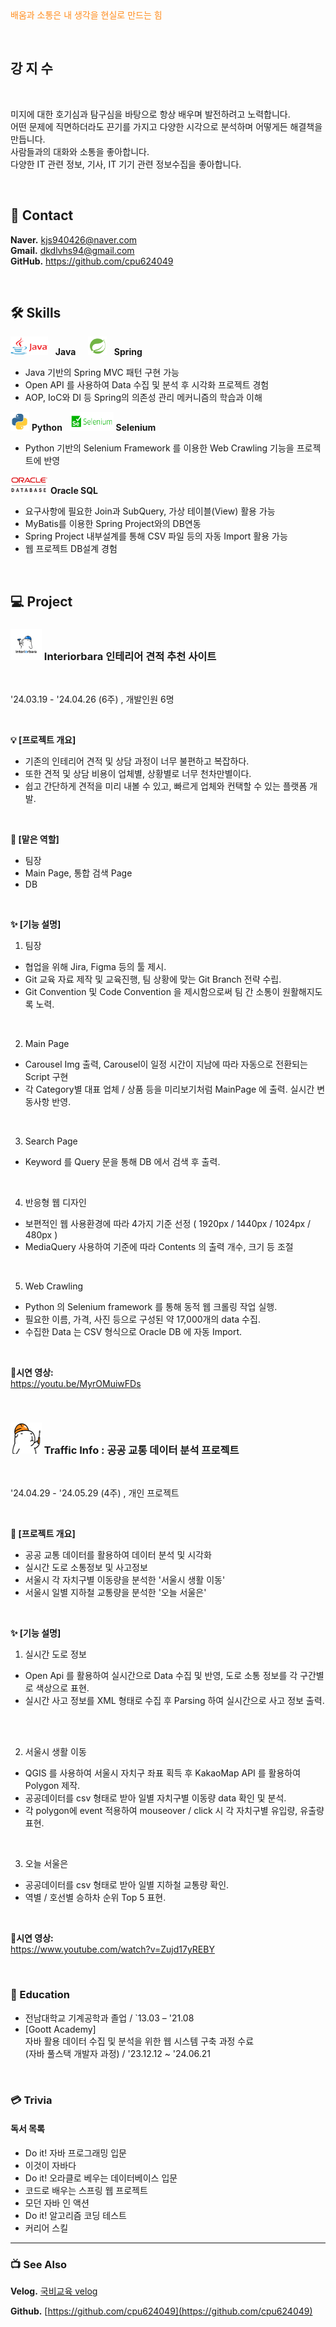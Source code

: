 <div style="color: #ff8d1e">배움과 소통은 내 생각을 현실로 만드는 힘</div>

&nbsp;

## 강 지 수

&nbsp;
&nbsp;

미지에 대한 호기심과 탐구심을 바탕으로 항상 배우며 발전하려고 노력합니다. &nbsp; <br>
어떤 문제에 직면하더라도 끈기를 가지고 다양한 시각으로 분석하며 어떻게든 해결책을 만듭니다. &nbsp; <br>
사람들과의 대화와 소통을 좋아합니다. &nbsp; <br>
다양한 IT 관련 정보, 기사, IT 기기 관련 정보수집을 좋아합니다. &nbsp; <br>

&nbsp;
&nbsp;
&nbsp;

## 📧 Contact

**Naver.** kjs940426@naver.com &nbsp; <br>
**Gmail.** dkdlvhs94@gmail.com &nbsp; <br>
**GitHub.** https://github.com/cpu624049 &nbsp; <br>

&nbsp;
&nbsp;

## 🛠️ Skills

<img src="./icons/java_icon.png" width="60px" height="30px"/> &nbsp; **Java** &nbsp;&nbsp;&nbsp;
<img src="./icons/spring_icon.png" width="30px" height="30px"/> &nbsp; **Spring** &nbsp;&nbsp;&nbsp;

- Java 기반의 Spring MVC 패턴 구현 가능 &nbsp;
- Open API 를 사용하여 Data 수집 및 분석 후 시각화 프로젝트 경험 &nbsp;
- AOP, IoC와 DI 등 Spring의 의존성 관리 메커니즘의 학습과 이해 &nbsp;

<img src="./icons/python_icon.png" width="30px" height="30px"/> **Python** &nbsp;
<img src="./icons/selenium_icon.png" width="70px" height="30px"/> **Selenium** &nbsp;

- Python 기반의 Selenium Framework 를 이용한 Web Crawling 기능을 프로젝트에 반영 &nbsp;
   
<img src="./icons/oraclesql_icon.png" width="60px" height="30px"/> **Oracle SQL** &nbsp;

- 요구사항에 필요한 Join과 SubQuery, 가상 테이블(View) 활용 가능 &nbsp;
- MyBatis를 이용한 Spring Project와의 DB연동 &nbsp;
- Spring Project 내부설계를 통해 CSV 파일 등의 자동 Import 활용 가능 &nbsp;
- 웹 프로젝트 DB설계 경험 &nbsp;

&nbsp;
&nbsp;
&nbsp;

## 💻 Project


### <img src="./icons/ibara_icon.jpg" width="50px" height="50px"/> Interiorbara 인테리어 견적 추천 사이트

&nbsp;

'24.03.19 - '24.04.26 (6주) , 개발인원 6명 &nbsp; <br>

&nbsp;

**💡 [프로젝트 개요]**

- 기존의 인테리어 견적 및 상담 과정이 너무 불편하고 복잡하다. &nbsp; <br>
- 또한 견적 및 상담 비용이 업체별, 상황별로 너무 천차만별이다. &nbsp; <br>
- 쉽고 간단하게 견적을 미리 내볼 수 있고, 빠르게 업체와 컨택할 수 있는 플랫폼 개발. &nbsp; <br>

&nbsp;

**👷 [맡은 역할]**

- 팀장 &nbsp; <br>
- Main Page, 통합 검색 Page &nbsp; <br>
- DB &nbsp; <br>

&nbsp;

**✨ [기능 설명]**

 1. 팀장 &nbsp; <br>
  - 협업을 위해 Jira, Figma 등의 툴 제시. &nbsp; <br>
  - Git 교육 자료 제작 및 교육진행, 팀 상황에 맞는 Git Branch 전략 수립. &nbsp; <br>
  - Git Convention 및 Code Convention 을 제시함으로써 팀 간 소통이 원활해지도록 노력. &nbsp; <br>

&nbsp;

 2. Main Page &nbsp; <br>
  - Carousel Img 출력, Carousel이 일정 시간이 지남에 따라 자동으로 전환되는 Script 구현 &nbsp; <br>
  - 각 Category별 대표 업체 / 상품 등을 미리보기처럼 MainPage 에 출력. 실시간 변동사항 반영. &nbsp; <br>

&nbsp;

 3. Search Page &nbsp; <br>
  - Keyword 를 Query 문을 통해 DB 에서 검색 후 출력. &nbsp; <br>

&nbsp;

 4. 반응형 웹 디자인 &nbsp; <br>
  - 보편적인 웹 사용환경에 따라 4가지 기준 선정 ( 1920px / 1440px / 1024px / 480px ) &nbsp; <br>
  - MediaQuery 사용하여 기준에 따라 Contents 의 출력 개수, 크기 등 조절 &nbsp; <br>

&nbsp;

 5. Web Crawling &nbsp; <br>
  - Python 의 Selenium framework 를 통해 동적 웹 크롤링 작업 실행. &nbsp; <br>
  - 필요한 이름, 가격, 사진 등으로 구성된 약 17,000개의 data 수집. &nbsp; <br>
  - 수집한 Data 는 CSV 형식으로 Oracle DB 에 자동 Import. &nbsp; <br>

&nbsp;
&nbsp;

**🎥시연 영상:**  
https://youtu.be/MyrOMuiwFDs

&nbsp;
&nbsp;

### <img src="./icons/traffic_icon.png" width="50px" height="50px"/> Traffic Info : 공공 교통 데이터 분석 프로젝트

&nbsp;

'24.04.29 - '24.05.29 (4주) , 개인 프로젝트 &nbsp; <br>

&nbsp;

**👷 [프로젝트 개요]**  

- 공공 교통 데이터를 활용하여 데이터 분석 및 시각화 &nbsp; <br>
- 실시간 도로 소통정보 및 사고정보 &nbsp; <br>
- 서울시 각 자치구별 이동량을 분석한 '서울시 생활 이동' &nbsp; <br>
- 서울시 일별 지하철 교통량을 분석한 '오늘 서울은' &nbsp; <br>

&nbsp;

**✨ [기능 설명]**

 1. 실시간 도로 정보 &nbsp; <br>
  - Open Api 를 활용하여 실시간으로 Data 수집 및 반영, 도로 소통 정보를 각 구간별로 색상으로 표현. &nbsp; <br>
  - 실시간 사고 정보를 XML 형태로 수집 후 Parsing 하여 실시간으로 사고 정보 출력. &nbsp; <br>

&nbsp;

 2. 서울시 생활 이동 &nbsp; <br>
  - QGIS 를 사용하여 서울시 자치구 좌표 획득 후 KakaoMap API 를 활용하여 Polygon 제작. &nbsp; <br>
  - 공공데이터를 csv 형태로 받아 일별 자치구별 이동량 data 확인 및 분석. &nbsp; <br>
  - 각 polygon에 event 적용하여 mouseover / click 시 각 자치구별 유입량, 유출량 표현. &nbsp; <br>

&nbsp;

 3. 오늘 서울은 &nbsp; <br>
  - 공공데이터를 csv 형태로 받아 일별 지하철 교통량 확인. &nbsp; <br>
  - 역별 / 호선별 승하차 순위 Top 5 표현. &nbsp; <br>

&nbsp;

**🎥시연 영상:**  
https://www.youtube.com/watch?v=Zujd17yREBY

&nbsp;
&nbsp;

### 📙 Education

- 전남대학교 기계공학과 졸업  / `13.03 – '21.08
- [Goott Academy] &nbsp; <br>
자바 활용 데이터 수집 및 분석을 위한 웹 시스템 구축 과정 수료 &nbsp; <br>
(자바 풀스택 개발자 과정) / '23.12.12 ~ '24.06.21 &nbsp; <br>

&nbsp;

### 💳 Trivia
#### 독서 목록

- Do it! 자바 프로그래밍 입문
- 이것이 자바다
- Do it! 오라클로 베우는 데이터베이스 입문
- 코드로 배우는 스프링 웹 프로젝트
- 모던 자바 인 액션
- Do it! 알고리즘 코딩 테스트
- 커리어 스킬

---

### 📺 See Also

**Velog.** [국비교육 velog](https://velog.io/@cpu624049/series)

**Github.** [https://github.com/cpu624049](https://github.com/cpu624049)
